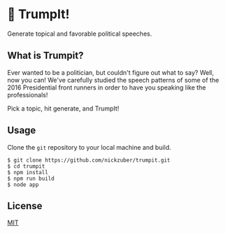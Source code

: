 # :trumpet: TrumpIt!

Generate topical and favorable political speeches.

## What is Trumpit?

Ever wanted to be a politician, but couldn't figure out what to say? Well, now you can! We've carefully studied the speech patterns of some of the 2016 Presidential front runners in order to have you speaking like the professionals!

Pick a topic, hit generate, and TrumpIt! 


## Usage

Clone the `git` repository to your local machine and build.

```
$ git clone https://github.com/nickzuber/trumpit.git
$ cd trumpit
$ npm install
$ npm run build
$ node app
```

## License
[MIT](https://opensource.org/licenses/MIT)
